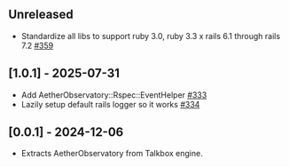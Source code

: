 ## Unreleased

- Standardize all libs to support ruby 3.0, ruby 3.3 x rails 6.1 through rails 7.2 [#359](https://github.com/powerhome/power-tools/pull/359)

## [1.0.1] - 2025-07-31

- Add AetherObservatory::Rspec::EventHelper [#333](https://github.com/powerhome/power-tools/pull/333)
- Lazily setup default rails logger so it works [#334](https://github.com/powerhome/power-tools/pull/334)

## [0.0.1] - 2024-12-06

- Extracts AetherObservatory from Talkbox engine.
